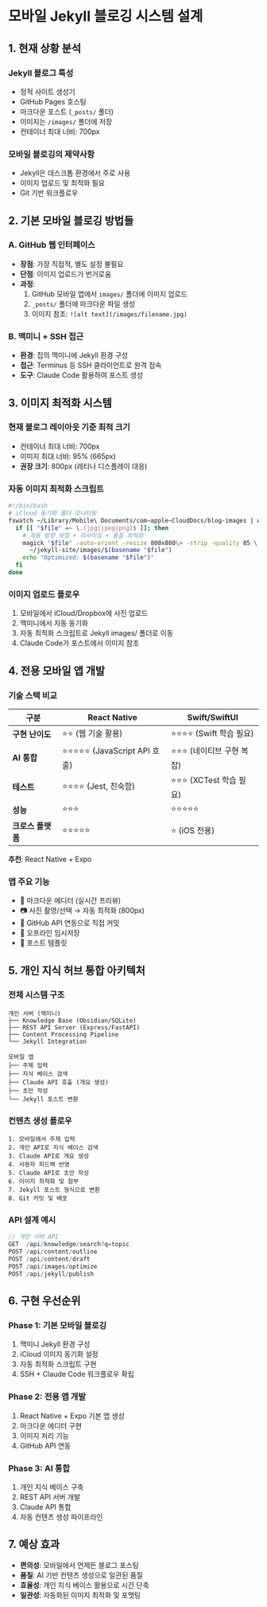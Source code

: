 # 모바일 Jekyll 블로깅 시스템 설계

## 1. 현재 상황 분석

### Jekyll 블로그 특성
- 정적 사이트 생성기
- GitHub Pages 호스팅
- 마크다운 포스트 (`_posts/` 폴더)
- 이미지는 `/images/` 폴더에 저장
- 컨테이너 최대 너비: 700px

### 모바일 블로깅의 제약사항
- Jekyll은 데스크톱 환경에서 주로 사용
- 이미지 업로드 및 최적화 필요
- Git 기반 워크플로우

## 2. 기본 모바일 블로깅 방법들

### A. GitHub 웹 인터페이스
- **장점**: 가장 직접적, 별도 설정 불필요
- **단점**: 이미지 업로드가 번거로움
- **과정**: 
  1. GitHub 모바일 앱에서 `images/` 폴더에 이미지 업로드
  2. `_posts/` 폴더에 마크다운 파일 생성
  3. 이미지 참조: `![alt text](/images/filename.jpg)`

### B. 맥미니 + SSH 접근
- **환경**: 집의 맥미니에 Jekyll 환경 구성
- **접근**: Terminus 등 SSH 클라이언트로 원격 접속
- **도구**: Claude Code 활용하여 포스트 생성

## 3. 이미지 최적화 시스템

### 현재 블로그 레이아웃 기준 최적 크기
- 컨테이너 최대 너비: 700px
- 이미지 최대 너비: 95% (665px)
- **권장 크기**: 800px (레티나 디스플레이 대응)

### 자동 이미지 최적화 스크립트
```bash
#!/bin/bash
# iCloud 동기화 폴더 모니터링
fswatch ~/Library/Mobile\ Documents/com~apple~CloudDocs/blog-images | while read file; do
  if [[ "$file" =~ \.(jpg|jpeg|png)$ ]]; then
    # 자동 방향 보정 + 리사이징 + 품질 최적화
    magick "$file" -auto-orient -resize 800x800\> -strip -quality 85 \
      ~/jekyll-site/images/$(basename "$file")
    echo "Optimized: $(basename "$file")"
  fi
done
```

### 이미지 업로드 플로우
1. 모바일에서 iCloud/Dropbox에 사진 업로드
2. 맥미니에서 자동 동기화
3. 자동 최적화 스크립트로 Jekyll images/ 폴더로 이동
4. Claude Code가 포스트에서 이미지 참조

## 4. 전용 모바일 앱 개발

### 기술 스택 비교

| 구분 | React Native | Swift/SwiftUI |
|------|-------------|---------------|
| **구현 난이도** | ⭐⭐ (웹 기술 활용) | ⭐⭐⭐⭐ (Swift 학습 필요) |
| **AI 통합** | ⭐⭐⭐⭐⭐ (JavaScript API 호출) | ⭐⭐⭐ (네이티브 구현 복잡) |
| **테스트** | ⭐⭐⭐⭐ (Jest, 친숙함) | ⭐⭐⭐ (XCTest 학습 필요) |
| **성능** | ⭐⭐⭐ | ⭐⭐⭐⭐⭐ |
| **크로스 플랫폼** | ⭐⭐⭐⭐⭐ | ⭐ (iOS 전용) |

**추천**: React Native + Expo

### 앱 주요 기능
- 📝 마크다운 에디터 (실시간 프리뷰)
- 📷 사진 촬영/선택 → 자동 최적화 (800px)
- 🔄 GitHub API 연동으로 직접 커밋
- 📱 오프라인 임시저장
- 🎨 포스트 템플릿

## 5. 개인 지식 허브 통합 아키텍처

### 전체 시스템 구조
```
개인 서버 (맥미니)
├── Knowledge Base (Obsidian/SQLite)
├── REST API Server (Express/FastAPI)
├── Content Processing Pipeline
└── Jekyll Integration

모바일 앱
├── 주제 입력
├── 지식 베이스 검색
├── Claude API 호출 (개요 생성)
├── 초안 작성
└── Jekyll 포스트 변환
```

### 컨텐츠 생성 플로우
```
1. 모바일에서 주제 입력
2. 개인 API로 지식 베이스 검색
3. Claude API로 개요 생성
4. 사용자 피드백 반영
5. Claude API로 초안 작성
6. 이미지 최적화 및 첨부
7. Jekyll 포스트 형식으로 변환
8. Git 커밋 및 배포
```

### API 설계 예시
```javascript
// 개인 서버 API
GET  /api/knowledge/search?q=topic
POST /api/content/outline
POST /api/content/draft
POST /api/images/optimize
POST /api/jekyll/publish
```

## 6. 구현 우선순위

### Phase 1: 기본 모바일 블로깅
1. 맥미니 Jekyll 환경 구성
2. iCloud 이미지 동기화 설정
3. 자동 최적화 스크립트 구현
4. SSH + Claude Code 워크플로우 확립

### Phase 2: 전용 앱 개발
1. React Native + Expo 기본 앱 생성
2. 마크다운 에디터 구현
3. 이미지 처리 기능
4. GitHub API 연동

### Phase 3: AI 통합
1. 개인 지식 베이스 구축
2. REST API 서버 개발
3. Claude API 통합
4. 자동 컨텐츠 생성 파이프라인

## 7. 예상 효과

- **편의성**: 모바일에서 언제든 블로그 포스팅
- **품질**: AI 기반 컨텐츠 생성으로 일관된 품질
- **효율성**: 개인 지식 베이스 활용으로 시간 단축
- **일관성**: 자동화된 이미지 최적화 및 포맷팅